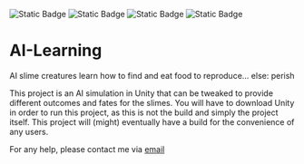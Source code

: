 ![Static Badge](https://img.shields.io/badge/Unity-3D-white)  ![Static Badge](https://img.shields.io/badge/C-sharp-blue)  ![Static Badge](https://img.shields.io/badge/artificial-intelligence-black)  ![Static Badge](https://img.shields.io/badge/neural-network-pink)

# AI-Learning

AI slime creatures learn how to find and eat food to reproduce... else: perish


This project is an AI simulation in Unity that can be tweaked to provide different outcomes and fates for the slimes. 
You will have to download Unity in order to run this project, as this is not the build and simply the project itself.
This project will (might) eventually have a build for the convenience of any users.

For any help, please contact me via [email](damienharwood18@gmail.com)

